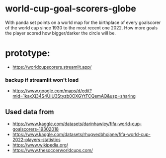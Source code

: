 # world-cup-goal-scorers-globe

With panda set points on a world map for the birthplace of every goalscorer of the world cup since 1930 to the most
recent one 2022.
How more goals the player scored how bigger/darker the circle will be.

# prototype:

- https://worldcupscorers.streamlit.app/
### backup if streamlit won't load
- https://www.google.com/maps/d/edit?mid=1kaxXj34S4UIU3Styzb0OXGYtTCQemAQ&usp=sharing

## Used data from
- https://www.kaggle.com/datasets/darinhawley/fifa-world-cup-goalscorers-19302018
- https://www.kaggle.com/datasets/rhugvedbhojane/fifa-world-cup-2022-players-statistics
- https://www.wikipedia.org/
- https://www.thesoccerworldcups.com/
